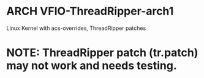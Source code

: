 # ARCH VFIO-ThreadRipper-arch1
Linux Kernel with acs-overrides, ThreadRipper patches

# NOTE: ThreadRipper patch (tr.patch) may not work and needs testing.
